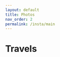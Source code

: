 ```yaml
---
layout: default
title: Photos
nav_order: 2
permalink: /insta/main
---
```


Travels
==========

<link href="/insta/instagram-widget.css" rel="stylesheet">
<script src="/insta/instagram-widget.js"></script>

<div class="instagram-widget"
     data-username="instagram"
     data-header="yes"
     data-width="80vw"
     data-color="#3897f0">
</div>

